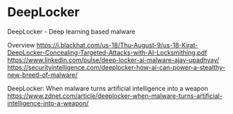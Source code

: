 # DeepLocker
DeepLocker - Deep learning based malware

Overview
https://i.blackhat.com/us-18/Thu-August-9/us-18-Kirat-DeepLocker-Concealing-Targeted-Attacks-with-AI-Locksmithing.pdf
https://www.linkedin.com/pulse/deep-locker-ai-malware-ajay-upadhyay/
https://securityintelligence.com/deeplocker-how-ai-can-power-a-stealthy-new-breed-of-malware/


DeepLocker: When malware turns artificial intelligence into a weapon
https://www.zdnet.com/article/deeplocker-when-malware-turns-artificial-intelligence-into-a-weapon/
